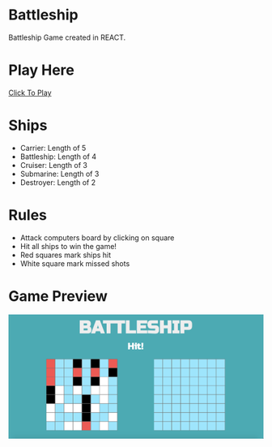 # Battleship

Battleship Game created in REACT.

# Play Here

[Click To Play](https://github.com/AzharMoosaOdin/battleship)

# Ships

- Carrier: Length of 5
- Battleship: Length of 4
- Cruiser: Length of 3
- Submarine: Length of 3
- Destroyer: Length of 2

# Rules

- Attack computers board by clicking on square
- Hit all ships to win the game!
- Red squares mark ships hit
- White square mark missed shots

# Game Preview

![Battleship Game](./img/preview.png)
